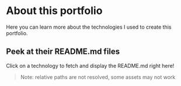 # About this portfolio

Here you can learn more about the technologies I used to create this portfolio.

## Peek at their README.md files

Click on a technology to fetch and display the README.md right here!

> Note: relative paths are not resolved, some assets may not work
